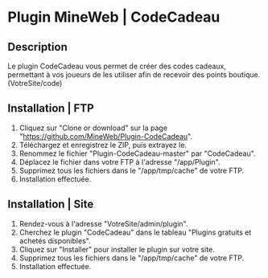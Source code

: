 # Plugin MineWeb | CodeCadeau

## Description
Le plugin CodeCadeau vous permet de créer des codes cadeaux, permettant à vos joueurs de les utiliser afin de recevoir des points boutique. (VotreSite/code)

## Installation | FTP
1. Cliquez sur "Clone or download" sur la page "https://github.com/MineWeb/Plugin-CodeCadeau".
2. Téléchargez et enregistrez le ZIP, puis extrayez le.
3. Renommez le fichier "Plugin-CodeCadeau-master" par "CodeCadeau".
4. Déplacez le fichier dans votre FTP à l'adresse "/app/Plugin".
5. Supprimez tous les fichiers dans le "/app/tmp/cache" de votre FTP.
6. Installation effectuée.

## Installation | Site
1. Rendez-vous à l'adresse "VotreSite/admin/plugin".
2. Cherchez le plugin "CodeCadeau" dans le tableau "Plugins gratuits et achetés disponibles".
3. Cliquez sur "Installer" pour installer le plugin sur votre site.
4. Supprimez tous les fichiers dans le "/app/tmp/cache" de votre FTP.
5. Installation effectuée.
